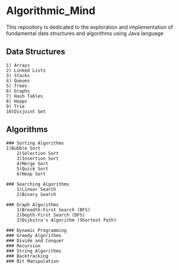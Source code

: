 # Algorithmic_Mind

This repository is dedicated to the exploration and implementation of fundamental data structures and algorithms using Java language

## Data Structures

	1) Arrays
	2) Linked Lists
	3) Stacks	
	4) Queues
	5) Trees 
	6) Graphs
	7) Hash Tables
	8) Heaps
	9) Trie
	10)Disjoint Set 

## Algorithms

	### Sorting Algorithms
    1)Bubble Sort
		2)Selection Sort
		3)Insertion Sort
		4)Merge Sort
		5)Quick Sort
		6)Heap Sort

	### Searching Algorithms
		1)Linear Search
		2)Binary Search

	### Graph Algorithms
		1)Breadth-First Search (BFS)
		2)Depth-First Search (DFS)
		3)Dijkstra's Algorithm (Shortest Path)

	### Dynamic Programming
	### Greedy Algorithms
	### Divide and Conquer
	### Recursion
	### String Algorithms
	### Backtracking
	### Bit Manipulation


